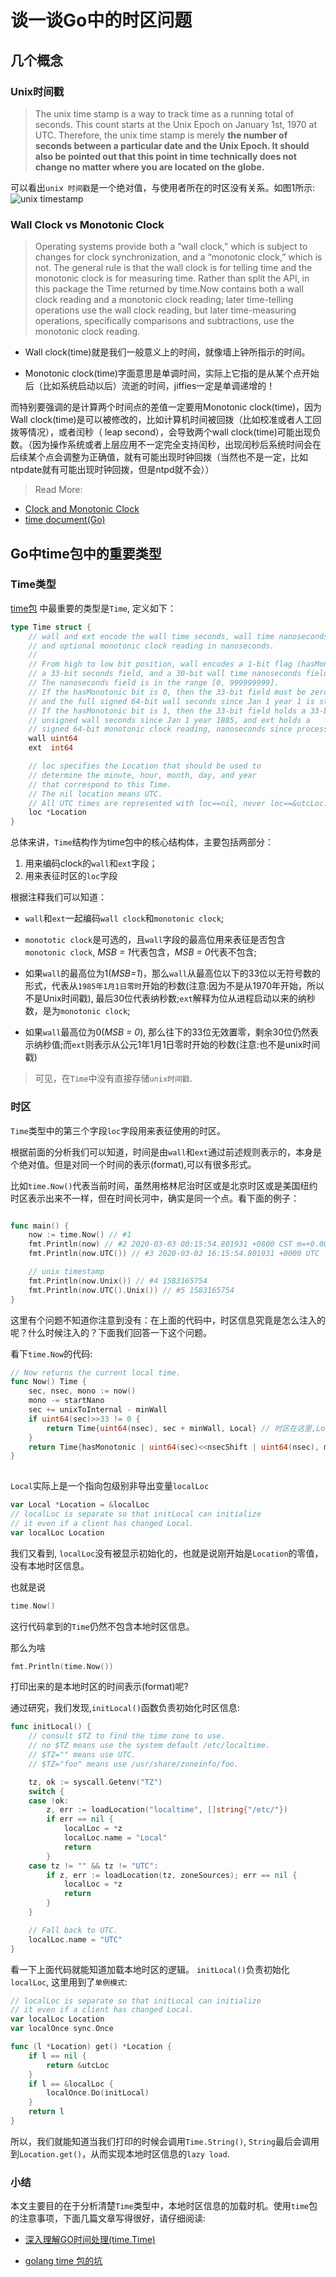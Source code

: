 # 谈一谈Go中的时区问题

## 几个概念

### Unix时间戳

> The unix time stamp is a way to track time as a running total of seconds. This count starts at the Unix Epoch on January 1st, 1970 at UTC. Therefore, the unix time stamp is merely **the number of seconds between a particular date and the Unix Epoch. It should also be pointed out that this point in time technically does not change no matter where you are located on the globe.**

可以看出`unix 时间戳`是一个绝对值，与使用者所在的时区没有关系。如图1所示:
![unix timestamp](timestamp.png)

### Wall Clock vs Monotonic Clock

> Operating systems provide both a “wall clock,” which is subject to changes for clock synchronization, and a “monotonic clock,” which is not. The general rule is that the wall clock is for telling time and the monotonic clock is for measuring time. Rather than split the API, in this package the Time returned by time.Now contains both a wall clock reading and a monotonic clock reading; later time-telling operations use the wall clock reading, but later time-measuring operations, specifically comparisons and subtractions, use the monotonic clock reading.

- Wall clock(time)就是我们一般意义上的时间，就像墙上钟所指示的时间。

- Monotonic clock(time)字面意思是单调时间，实际上它指的是从某个点开始后（比如系统启动以后）流逝的时间，jiffies一定是单调递增的！

而特别要强调的是计算两个时间点的差值一定要用Monotonic clock(time)，因为Wall clock(time)是可以被修改的，比如计算机时间被回拨（比如校准或者人工回拨等情况），或者闰秒（ leap second），会导致两个wall clock(time)可能出现负数。（因为操作系统或者上层应用不一定完全支持闰秒，出现闰秒后系统时间会在后续某个点会调整为正确值，就有可能出现时钟回拨（当然也不是一定，比如ntpdate就有可能出现时钟回拨，但是ntpd就不会））

> Read More:
- [Clock and Monotonic Clock](https://taobig.org/?p=752)
- [time document(Go)](https://golang.org/pkg/time/)


## Go中time包中的重要类型

### Time类型

[time包](https://golang.org/pkg/time/) 中最重要的类型是`Time`, 定义如下：
```go
type Time struct {
	// wall and ext encode the wall time seconds, wall time nanoseconds,
	// and optional monotonic clock reading in nanoseconds.
	//
	// From high to low bit position, wall encodes a 1-bit flag (hasMonotonic),
	// a 33-bit seconds field, and a 30-bit wall time nanoseconds field.
	// The nanoseconds field is in the range [0, 999999999].
	// If the hasMonotonic bit is 0, then the 33-bit field must be zero
	// and the full signed 64-bit wall seconds since Jan 1 year 1 is stored in ext.
	// If the hasMonotonic bit is 1, then the 33-bit field holds a 33-bit
	// unsigned wall seconds since Jan 1 year 1885, and ext holds a
	// signed 64-bit monotonic clock reading, nanoseconds since process start.
	wall uint64
	ext  int64

	// loc specifies the Location that should be used to
	// determine the minute, hour, month, day, and year
	// that correspond to this Time.
	// The nil location means UTC.
	// All UTC times are represented with loc==nil, never loc==&utcLoc.
	loc *Location
}

```
总体来讲，`Time`结构作为time包中的核心结构体，主要包括两部分：

1. 用来编码clock的`wall`和`ext`字段；
2. 用来表征时区的`loc`字段


根据注释我们可以知道：
- `wall`和`ext`一起编码`wall clock`和`monotonic clock`;

- `monototic clock`是可选的，且`wall`字段的最高位用来表征是否包含`monotonic clock`, *MSB = 1*代表包含，*MSB = 0*代表不包含;

- 如果`wall`的最高位为1(*MSB=1*)，那么`wall`从最高位以下的33位以无符号数的形式，代表从`1985年1月1日零时`开始的秒数(注意:因为不是从1970年开始，所以不是Unix时间戳), 最后30位代表纳秒数;`ext`解释为位从进程启动以来的纳秒数，是为`monotonic clock`;

- 如果`wall`最高位为0(*MSB = 0*), 那么往下的33位无效置零，剩余30位仍然表示纳秒值;而`ext`则表示从公元1年1月1日零时开始的秒数(注意:也不是unix时间戳)

> 可见，在`Time`中没有直接存储`unix时间戳`.

### 时区

`Time`类型中的第三个字段`loc`字段用来表征使用的时区。

根据前面的分析我们可以知道，时间是由`wall`和`ext`通过前述规则表示的，本身是个绝对值。但是对同一个时间的表示(format),可以有很多形式。

比如`time.Now()`代表当前时间，虽然用格林尼治时区或是北京时区或是美国纽约时区表示出来不一样，但在时间长河中，确实是同一个点。看下面的例子：

```go

func main() {
	now := time.Now() // #1
	fmt.Println(now) // #2 2020-03-03 00:15:54.801931 +0800 CST m=+0.000092900
	fmt.Println(now.UTC()) // #3 2020-03-02 16:15:54.801931 +0000 UTC

	// unix timestamp
	fmt.Println(now.Unix()) // #4 1583165754
	fmt.Println(now.UTC().Unix()) // #5 1583165754
}

```

这里有个问题不知道你注意到没有：在上面的代码中，时区信息究竟是怎么注入的呢？什么时候注入的？下面我们回答一下这个问题。

看下`time.Now`的代码:

```Go
// Now returns the current local time.
func Now() Time {
	sec, nsec, mono := now()
	mono -= startNano
	sec += unixToInternal - minWall
	if uint64(sec)>>33 != 0 {
		return Time{uint64(nsec), sec + minWall, Local} // 时区在这里,Local是一个包级别全局变量, *Location类型
	}
	return Time{hasMonotonic | uint64(sec)<<nsecShift | uint64(nsec), mono, Local}
}
 
```
`Local`实际上是一个指向包级别非导出变量`localLoc`

```Go
var Local *Location = &localLoc
// localLoc is separate so that initLocal can initialize
// it even if a client has changed Local.
var localLoc Location

```
我们又看到, `localLoc`没有被显示初始化的，也就是说刚开始是`Location`的零值，没有本地时区信息。

也就是说
```Go
time.Now()
```
这行代码拿到的`Time`仍然不包含本地时区信息。

那么为啥
```Go
fmt.Println(time.Now())
```
打印出来的是本地时区的时间表示(format)呢?

通过研究，我们发现,`initLocal()`函数负责初始化时区信息:

```Go
func initLocal() {
	// consult $TZ to find the time zone to use.
	// no $TZ means use the system default /etc/localtime.
	// $TZ="" means use UTC.
	// $TZ="foo" means use /usr/share/zoneinfo/foo.

	tz, ok := syscall.Getenv("TZ")
	switch {
	case !ok:
		z, err := loadLocation("localtime", []string{"/etc/"})
		if err == nil {
			localLoc = *z
			localLoc.name = "Local"
			return
		}
	case tz != "" && tz != "UTC":
		if z, err := loadLocation(tz, zoneSources); err == nil {
			localLoc = *z
			return
		}
	}

	// Fall back to UTC.
	localLoc.name = "UTC"
}

```
看一下上面代码就能知道加载本地时区的逻辑。
`initLocal()`负责初始化`localLoc`, 这里用到了`单例模式`:

```Go
// localLoc is separate so that initLocal can initialize
// it even if a client has changed Local.
var localLoc Location
var localOnce sync.Once

func (l *Location) get() *Location {
	if l == nil {
		return &utcLoc
	}
	if l == &localLoc {
		localOnce.Do(initLocal)
	}
	return l
}

```

所以，我们就能知道当我们打印的时候会调用`Time.String()`, `String`最后会调用到`Location.get()`，从而实现本地时区信息的`lazy load`. 

### 小结

本文主要目的在于分析清楚`Time`类型中，本地时区信息的加载时机。使用`time`包的注意事项，下面几篇文章写得很好，请仔细阅读:

- [深入理解GO时间处理(time.Time)](https://www.imhanjm.com/2017/10/29/%E6%B7%B1%E5%85%A5%E7%90%86%E8%A7%A3golang%E6%97%B6%E9%97%B4%E5%A4%84%E7%90%86(time.time)/)

- [golang time 包的坑](https://blog.wolfogre.com/posts/trap-of-golang-time/)




